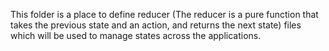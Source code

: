 This folder is a place to define reducer (The reducer is a pure function that takes the previous state and an action, and returns the next state) files which will be used to manage states across the applications.

